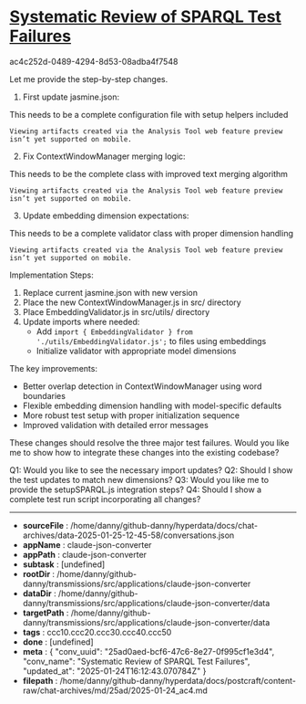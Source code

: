 # [Systematic Review of SPARQL Test Failures](https://claude.ai/chat/25ad0aed-bcf6-47c6-8e27-0f995cf1e3d4)

ac4c252d-0489-4294-8d53-08adba4f7548

 Let me provide the step-by-step changes.

1. First update jasmine.json:

<antThinking>This needs to be a complete configuration file with setup helpers included</antThinking>
```
Viewing artifacts created via the Analysis Tool web feature preview isn’t yet supported on mobile.
```



2. Fix ContextWindowManager merging logic:

<antThinking>This needs to be the complete class with improved text merging algorithm</antThinking>
```
Viewing artifacts created via the Analysis Tool web feature preview isn’t yet supported on mobile.
```



3. Update embedding dimension expectations:

<antThinking>This needs to be a complete validator class with proper dimension handling</antThinking>
```
Viewing artifacts created via the Analysis Tool web feature preview isn’t yet supported on mobile.
```



Implementation Steps:

1. Replace current jasmine.json with new version
2. Place the new ContextWindowManager.js in src/ directory
3. Place EmbeddingValidator.js in src/utils/ directory
4. Update imports where needed:
   - Add `import { EmbeddingValidator } from './utils/EmbeddingValidator.js';` to files using embeddings
   - Initialize validator with appropriate model dimensions

The key improvements:
- Better overlap detection in ContextWindowManager using word boundaries
- Flexible embedding dimension handling with model-specific defaults
- More robust test setup with proper initialization sequence
- Improved validation with detailed error messages

These changes should resolve the three major test failures. Would you like me to show how to integrate these changes into the existing codebase?

Q1: Would you like to see the necessary import updates?
Q2: Should I show the test updates to match new dimensions?
Q3: Would you like me to provide the setupSPARQL.js integration steps?
Q4: Should I show a complete test run script incorporating all changes?

---

* **sourceFile** : /home/danny/github-danny/hyperdata/docs/chat-archives/data-2025-01-25-12-45-58/conversations.json
* **appName** : claude-json-converter
* **appPath** : claude-json-converter
* **subtask** : [undefined]
* **rootDir** : /home/danny/github-danny/transmissions/src/applications/claude-json-converter
* **dataDir** : /home/danny/github-danny/transmissions/src/applications/claude-json-converter/data
* **targetPath** : /home/danny/github-danny/transmissions/src/applications/claude-json-converter/data
* **tags** : ccc10.ccc20.ccc30.ccc40.ccc50
* **done** : [undefined]
* **meta** : {
  "conv_uuid": "25ad0aed-bcf6-47c6-8e27-0f995cf1e3d4",
  "conv_name": "Systematic Review of SPARQL Test Failures",
  "updated_at": "2025-01-24T16:12:43.070784Z"
}
* **filepath** : /home/danny/github-danny/hyperdata/docs/postcraft/content-raw/chat-archives/md/25ad/2025-01-24_ac4.md